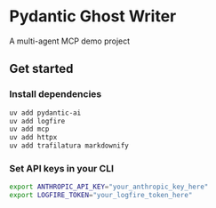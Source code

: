 # Pydantic Ghost Writer

A multi-agent MCP demo project

## Get started 

### Install dependencies 

```bash
uv add pydantic-ai
uv add logfire 
uv add mcp
uv add httpx
uv add trafilatura markdownify
```

### Set API keys in your CLI

```bash
export ANTHROPIC_API_KEY="your_anthropic_key_here"
export LOGFIRE_TOKEN="your_logfire_token_here"
```

